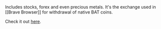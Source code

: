 Includes stocks, forex and even precious metals. It's the exchange used in [[Brave Browser]] for withdrawal of native BAT coins.

Check it out [here](https://freebitco.in/?r=1511277).
